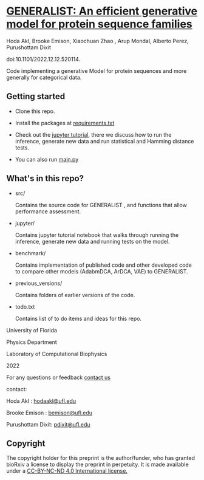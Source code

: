 # [GENERALIST: An efficient generative model for protein sequence families](https://www.biorxiv.org/content/10.1101/2022.12.12.520114v1)
Hoda Akl, Brooke Emison, Xiaochuan Zhao , Arup Mondal, Alberto Perez, Purushottam Dixit

doi:10.1101/2022.12.12.520114.

Code implementing a generative Model for protein sequences and more generally for categorical data. 

## Getting started

- Clone this repo. 

- Install the packages at [requirements.txt](https://github.com/hodaakl/GENERALIST/blob/main/requirements.txt)

- Check out the [jupyter tutorial](https://github.com/hodaakl/GENERALIST/blob/main/jupyter/generalist_tutorial.ipynb), there we discuss how to run the inference, generate new data and run statistical and Hamming distance tests. 

- You can also run [main.py](https://github.com/hodaakl/GENERALIST/src/main.py)


## What's in this repo? 
- src/ 

    Contains the source code for GENERALIST , and functions that allow performance assessment.

- jupyter/

    Contains jupyter tutorial notebook that walks through running the inference, generate new data and running tests on the model. 

- benchmark/

    Contains implementation of published code and other developed code to compare other models (AdabmDCA, ArDCA, VAE) to GENERALIST.
    
- previous_versions/

    Contains folders of earlier versions of the code. 

- todo.txt

    Contains list of to do items and ideas for this repo.  

University of Florida  

Physics Department 

Laboratory of Computational Biophysics

2022

For any questions or feedback [contact us](mailto:hodaakl@ufl.edu)

contact: 

Hoda Akl : hodaakl@ufl.edu 

Brooke Emison : bemison@ufl.edu

Purushottam Dixit: pdixit@ufl.edu

## Copyright 
The copyright holder for this preprint is the author/funder, who has granted bioRxiv a license to display the preprint in perpetuity. It is made available under a [CC-BY-NC-ND 4.0 International license.](https://creativecommons.org/licenses/by-nc-nd/4.0/)
